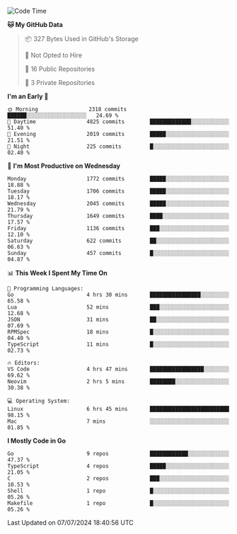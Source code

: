 <!--START_SECTION:waka-->
![Code Time](http://img.shields.io/badge/Code%20Time-751%20hrs%2017%20mins-blue)

**🐱 My GitHub Data** 

> 📦 327 Bytes Used in GitHub's Storage 
 > 
> 🚫 Not Opted to Hire
 > 
> 📜 16 Public Repositories 
 > 
> 🔑 3 Private Repositories 
 > 
**I'm an Early 🐤** 

```text
🌞 Morning                2318 commits        ██████░░░░░░░░░░░░░░░░░░░   24.69 % 
🌆 Daytime                4825 commits        █████████████░░░░░░░░░░░░   51.40 % 
🌃 Evening                2019 commits        █████░░░░░░░░░░░░░░░░░░░░   21.51 % 
🌙 Night                  225 commits         █░░░░░░░░░░░░░░░░░░░░░░░░   02.40 % 
```
📅 **I'm Most Productive on Wednesday** 

```text
Monday                   1772 commits        █████░░░░░░░░░░░░░░░░░░░░   18.88 % 
Tuesday                  1706 commits        █████░░░░░░░░░░░░░░░░░░░░   18.17 % 
Wednesday                2045 commits        █████░░░░░░░░░░░░░░░░░░░░   21.79 % 
Thursday                 1649 commits        ████░░░░░░░░░░░░░░░░░░░░░   17.57 % 
Friday                   1136 commits        ███░░░░░░░░░░░░░░░░░░░░░░   12.10 % 
Saturday                 622 commits         ██░░░░░░░░░░░░░░░░░░░░░░░   06.63 % 
Sunday                   457 commits         █░░░░░░░░░░░░░░░░░░░░░░░░   04.87 % 
```


📊 **This Week I Spent My Time On** 

```text
💬 Programming Languages: 
Go                       4 hrs 30 mins       ████████████████░░░░░░░░░   65.58 % 
Lua                      52 mins             ███░░░░░░░░░░░░░░░░░░░░░░   12.68 % 
JSON                     31 mins             ██░░░░░░░░░░░░░░░░░░░░░░░   07.69 % 
RPMSpec                  18 mins             █░░░░░░░░░░░░░░░░░░░░░░░░   04.40 % 
TypeScript               11 mins             █░░░░░░░░░░░░░░░░░░░░░░░░   02.73 % 

🔥 Editors: 
VS Code                  4 hrs 47 mins       █████████████████░░░░░░░░   69.62 % 
Neovim                   2 hrs 5 mins        ████████░░░░░░░░░░░░░░░░░   30.38 % 

💻 Operating System: 
Linux                    6 hrs 45 mins       █████████████████████████   98.15 % 
Mac                      7 mins              ░░░░░░░░░░░░░░░░░░░░░░░░░   01.85 % 
```

**I Mostly Code in Go** 

```text
Go                       9 repos             ████████████░░░░░░░░░░░░░   47.37 % 
TypeScript               4 repos             █████░░░░░░░░░░░░░░░░░░░░   21.05 % 
C                        2 repos             ███░░░░░░░░░░░░░░░░░░░░░░   10.53 % 
Shell                    1 repo              █░░░░░░░░░░░░░░░░░░░░░░░░   05.26 % 
Makefile                 1 repo              █░░░░░░░░░░░░░░░░░░░░░░░░   05.26 % 
```




 Last Updated on 07/07/2024 18:40:56 UTC
<!--END_SECTION:waka-->
